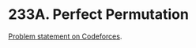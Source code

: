 # 233A. Perfect Permutation

[Problem statement on Codeforces](https://codeforces.com/problemset/problem/233/A?locale=en).
